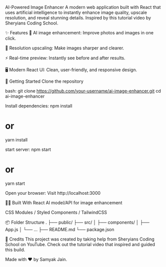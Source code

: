 AI-Powered Image Enhancer
A modern web application built with React that uses artificial intelligence to instantly enhance image quality, upscale resolution, and reveal stunning details. Inspired by this tutorial video by Sheryians Coding School.

✨ Features
🎨 AI image enhancement: Improve photos and images in one click.

🔎 Resolution upscaling: Make images sharper and clearer.

⚡ Real-time preview: Instantly see before and after results.

🖥️ Modern React UI: Clean, user-friendly, and responsive design.

🚀 Getting Started
Clone the repository

bash:
git clone https://github.com/your-username/ai-image-enhancer.git
cd ai-image-enhancer

Install dependencies:
npm install
# or
yarn install

start server:
npm start
# or
yarn start


Open your browser:
Visit http://localhost:3000


🧑‍💻 Built With
React
AI model/API for image enhancement 

CSS Modules / Styled Components / TailwindCSS

📦 Folder Structure
.
├── public/
├── src/
│   ├── components/
│   ├── App.js
│   └── ... 
├── README.md
└── package.json

📝 Credits
This project was created by taking help from Sheryians Coding School on YouTube.
Check out the tutorial video that inspired and guided this build.

Made with ❤️ by Samyak Jain.
